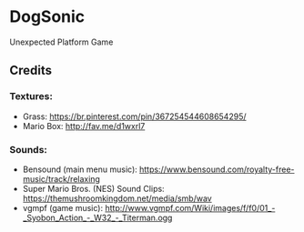# DogSonic
Unexpected Platform Game

## Credits

### Textures:

- Grass: https://br.pinterest.com/pin/367254544608654295/
- Mario Box: http://fav.me/d1wxrl7

### Sounds:

- Bensound (main menu music): https://www.bensound.com/royalty-free-music/track/relaxing
- Super Mario Bros. (NES) Sound Clips: https://themushroomkingdom.net/media/smb/wav
- vgmpf (game music): http://www.vgmpf.com/Wiki/images/f/f0/01_-_Syobon_Action_-_W32_-_Titerman.ogg
